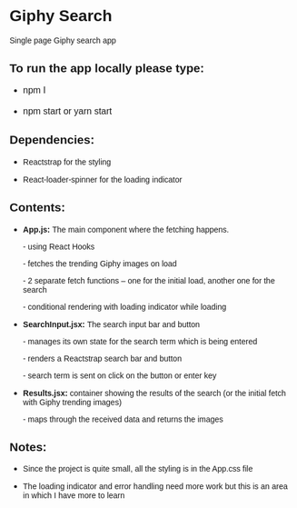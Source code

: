 <!DOCTYPE HTML PUBLIC "-//W3C//DTD HTML 4.0 Transitional//EN">
<html>
<body lang="en-US" dir="ltr">
<div id="readme" dir="ltr">
	<h1><a name="user-content-create-react-app--"></a><font face="albany, sans-serif">Giphy
	Search </font>
	</h1>
	<p><font face="albany, sans-serif">Single page Giphy search app</font></p>
	<h2 class="western"><font face="albany, sans-serif">To run the app
	locally please type:</font></h2>
	<ul>
		<li/>
<pre class="western" style="margin-bottom: 0.2in"><font face="albany, sans-serif"><font size="3" style="font-size: 12pt">npm I </font></font></pre>
		<li/>
<pre class="western" style="margin-bottom: 0.2in"><font face="albany, sans-serif"><font size="3" style="font-size: 12pt">npm start or yarn start</font></font></pre>
	</ul>
	<h2 class="western"><font face="albany, sans-serif">Dependencies:</font></h2>
	<ul>
		<li/>
<p><font face="albany, sans-serif">Reactstrap for the styling</font></p>
		<li/>
<p><font face="albany, sans-serif">React-loader-spinner for
		the loading indicator</font></p>
	</ul>
	<h2 class="western"><font face="albany, sans-serif">Contents:</font></h2>
	<ul>
		<li/>
<p><strong><font face="albany, sans-serif">App.js:</font></strong>
		<font face="albany, sans-serif">The main component where the
		fetching happens. </font>
		</p>
		<p><font face="albany, sans-serif">- using React Hooks</font></p>
		<p><font face="albany, sans-serif">- fetches the trending Giphy
		images on load</font></p>
		<p><font face="albany, sans-serif">- 2 separate fetch functions –
		one for the initial load, another one for the search</font></p>
		<p><font face="albany, sans-serif">- conditional rendering with
		loading indicator while loading </font>
		</p>
		<li/>
<p><strong><font face="albany, sans-serif">SearchInput.jsx:</font></strong>
		<font face="albany, sans-serif">The search input bar and button</font></p>
		<p><font face="albany, sans-serif">- manages its own state for the
		search term which is being entered</font></p>
		<p><font face="albany, sans-serif">- renders a Reactstrap search
		bar and button</font></p>
		<p><font face="albany, sans-serif">- search term is sent on click
		on the button or enter key</font></p>
		<li/>
<p><strong><font face="albany, sans-serif">Results.jsx:</font></strong>
		<font face="albany, sans-serif">container showing the results of
		the search (or the initial fetch with Giphy trending images)</font></p>
		<p><font face="albany, sans-serif">- maps through the received data
		and returns the images</font></p>
	</ul>
	<h2 class="western"><font face="albany, sans-serif">Notes:</font></h2>
	<ul>
		<li/>
<p><font face="albany, sans-serif">Since the project is quite
		small, all the styling is in the App.css file</font></p>
		<li/>
<p><font face="albany, sans-serif">The loading indicator and
		error handling need more work but this is an area in which I have
		more to learn</font></p>
	</ul>
	<p><font face="albany, sans-serif"><br/>
</font><br/>
<br/>
</div>
</body>
</html>
